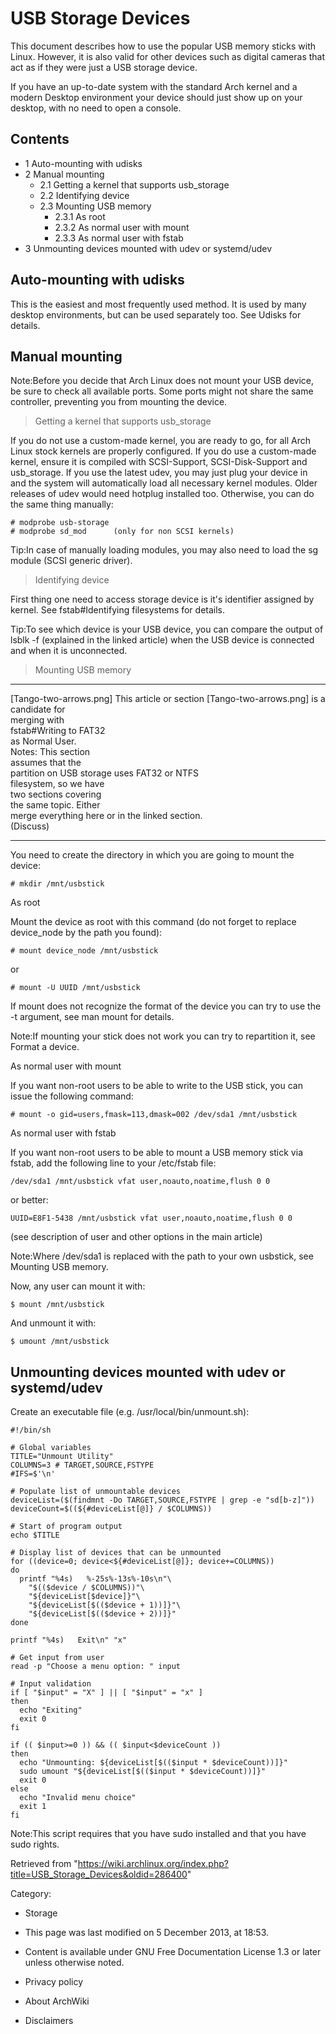 USB Storage Devices
===================

This document describes how to use the popular USB memory sticks with
Linux. However, it is also valid for other devices such as digital
cameras that act as if they were just a USB storage device.

If you have an up-to-date system with the standard Arch kernel and a
modern Desktop environment your device should just show up on your
desktop, with no need to open a console.

Contents
--------

-   1 Auto-mounting with udisks
-   2 Manual mounting
    -   2.1 Getting a kernel that supports usb_storage
    -   2.2 Identifying device
    -   2.3 Mounting USB memory
        -   2.3.1 As root
        -   2.3.2 As normal user with mount
        -   2.3.3 As normal user with fstab
-   3 Unmounting devices mounted with udev or systemd/udev

Auto-mounting with udisks
-------------------------

This is the easiest and most frequently used method. It is used by many
desktop environments, but can be used separately too. See Udisks for
details.

Manual mounting
---------------

Note:Before you decide that Arch Linux does not mount your USB device,
be sure to check all available ports. Some ports might not share the
same controller, preventing you from mounting the device.

> Getting a kernel that supports usb_storage

If you do not use a custom-made kernel, you are ready to go, for all
Arch Linux stock kernels are properly configured. If you do use a
custom-made kernel, ensure it is compiled with SCSI-Support,
SCSI-Disk-Support and usb_storage. If you use the latest udev, you may
just plug your device in and the system will automatically load all
necessary kernel modules. Older releases of udev would need hotplug
installed too. Otherwise, you can do the same thing manually:

    # modprobe usb-storage
    # modprobe sd_mod      (only for non SCSI kernels)

Tip:In case of manually loading modules, you may also need to load the
sg module (SCSI generic driver).

> Identifying device

First thing one need to access storage device is it's identifier
assigned by kernel. See fstab#Identifying filesystems for details.

Tip:To see which device is your USB device, you can compare the output
of lsblk -f (explained in the linked article) when the USB device is
connected and when it is unconnected.

> Mounting USB memory

  ------------------------ ------------------------ ------------------------
  [Tango-two-arrows.png]   This article or section  [Tango-two-arrows.png]
                           is a candidate for       
                           merging with             
                           fstab#Writing to FAT32   
                           as Normal User.          
                           Notes: This section      
                           assumes that the         
                           partition on USB storage 
                           uses FAT32 or NTFS       
                           filesystem, so we have   
                           two sections covering    
                           the same topic. Either   
                           merge everything here or 
                           in the linked section.   
                           (Discuss)                
  ------------------------ ------------------------ ------------------------

You need to create the directory in which you are going to mount the
device:

    # mkdir /mnt/usbstick

As root

Mount the device as root with this command (do not forget to replace
device_node by the path you found):

    # mount device_node /mnt/usbstick

or

    # mount -U UUID /mnt/usbstick

If mount does not recognize the format of the device you can try to use
the -t argument, see man mount for details.

Note:If mounting your stick does not work you can try to repartition it,
see Format a device.

As normal user with mount

If you want non-root users to be able to write to the USB stick, you can
issue the following command:

    # mount -o gid=users,fmask=113,dmask=002 /dev/sda1 /mnt/usbstick

As normal user with fstab

If you want non-root users to be able to mount a USB memory stick via
fstab, add the following line to your /etc/fstab file:

    /dev/sda1 /mnt/usbstick vfat user,noauto,noatime,flush 0 0

or better:

    UUID=E8F1-5438 /mnt/usbstick vfat user,noauto,noatime,flush 0 0

(see description of user and other options in the main article)

Note:Where /dev/sda1 is replaced with the path to your own usbstick, see
Mounting USB memory.

Now, any user can mount it with:

    $ mount /mnt/usbstick

And unmount it with:

    $ umount /mnt/usbstick

Unmounting devices mounted with udev or systemd/udev
----------------------------------------------------

Create an executable file (e.g. /usr/local/bin/unmount.sh):

    #!/bin/sh

    # Global variables
    TITLE="Unmount Utility"
    COLUMNS=3 # TARGET,SOURCE,FSTYPE
    #IFS=$'\n'

    # Populate list of unmountable devices
    deviceList=($(findmnt -Do TARGET,SOURCE,FSTYPE | grep -e "sd[b-z]"))
    deviceCount=$((${#deviceList[@]} / $COLUMNS))

    # Start of program output
    echo $TITLE

    # Display list of devices that can be unmounted
    for ((device=0; device<${#deviceList[@]}; device+=COLUMNS))
    do
      printf "%4s)   %-25s%-13s%-10s\n"\
        "$(($device / $COLUMNS))"\
        "${deviceList[$device]}"\
        "${deviceList[$(($device + 1))]}"\
        "${deviceList[$(($device + 2))]}"
    done

    printf "%4s)   Exit\n" "x"

    # Get input from user
    read -p "Choose a menu option: " input

    # Input validation
    if [ "$input" = "X" ] || [ "$input" = "x" ]
    then
      echo "Exiting"
      exit 0
    fi

    if (( $input>=0 )) && (( $input<$deviceCount ))
    then
      echo "Unmounting: ${deviceList[$(($input * $deviceCount))]}"
      sudo umount "${deviceList[$(($input * $deviceCount))]}"
      exit 0
    else
      echo "Invalid menu choice"
      exit 1
    fi

Note:This script requires that you have sudo installed and that you have
sudo rights.

Retrieved from
"https://wiki.archlinux.org/index.php?title=USB_Storage_Devices&oldid=286400"

Category:

-   Storage

-   This page was last modified on 5 December 2013, at 18:53.
-   Content is available under GNU Free Documentation License 1.3 or
    later unless otherwise noted.
-   Privacy policy
-   About ArchWiki
-   Disclaimers
